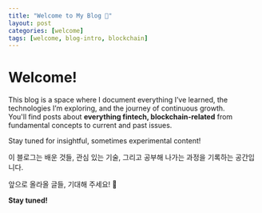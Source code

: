 ```yaml
---
title: "Welcome to My Blog 👋"
layout: post
categories: [welcome]
tags: [welcome, blog-intro, blockchain]
---
```


# Welcome!

This blog is a space where I document everything I’ve learned, the technologies I’m exploring, and the journey of continuous growth.  
You'll find posts about **everything fintech, blockchain-related** from fundamental concepts to current and past issues.

Stay tuned for insightful, sometimes experimental content! 


이 블로그는 배운 것들, 관심 있는 기술, 그리고 공부해 나가는 과정을 기록하는 공간입니다.  

앞으로 올라올 글들, 기대해 주세요! 🙌  

**Stay tuned!**


